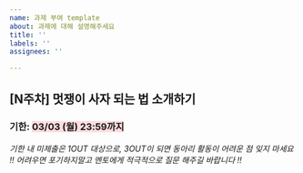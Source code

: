 ```yaml
---
name: 과제 부여 template
about: 과제에 대해 설명해주세요
title: ''
labels: ''
assignees: ''

---
```


## [N주차] 멋쟁이 사자 되는 법 소개하기
### 기한: <span style ="background-color:#ffdce0">03/03 (월) 23:59까지</span>

*기한 내 미제출은 1OUT 대상으로, 3OUT이 되면 동아리 활동이 어려운 점 잊지 마세요 !!*
*어려우면 포기하지말고 멘토에게 적극적으로 질문 해주길 바랍니다 !!*
